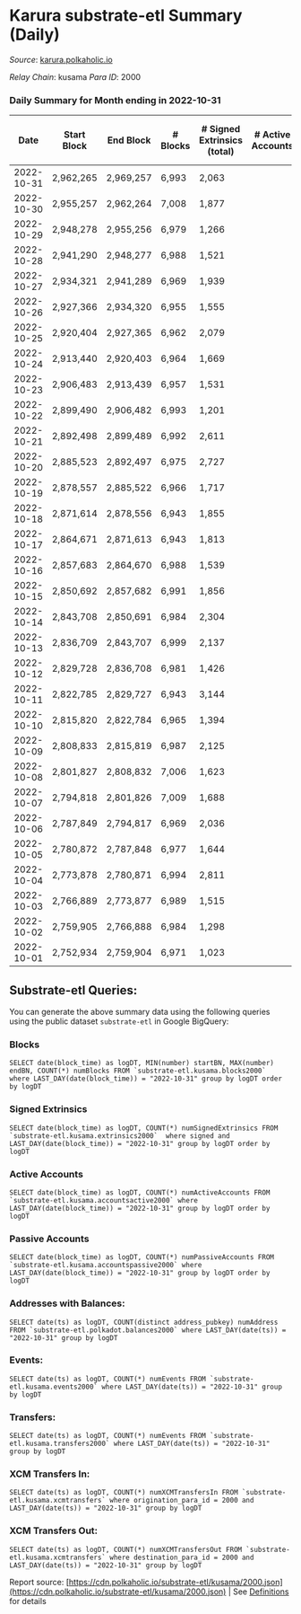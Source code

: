 # Karura substrate-etl Summary (Daily)

_Source_: [karura.polkaholic.io](https://karura.polkaholic.io)

*Relay Chain*: kusama
*Para ID*: 2000



### Daily Summary for Month ending in 2022-10-31


| Date | Start Block | End Block | # Blocks | # Signed Extrinsics (total) | # Active Accounts | # Passive | # New | # Addresses with Balances | # Events | # Transfers | # XCM Transfers In | # XCM Transfers Out | Issues | 
| ---- | ----------- | --------- | -------- | --------------------------- | ----------------- | --------- | ----- | ------------------------- | -------- | ----------- | ------------------ | ------------------- | ------ |
| 2022-10-31 | 2,962,265 | 2,969,257 | 6,993 | 2,063 |  |  |  | 92,737 | 80,392 | 6,069 ($667,046.00) | 160 ($67,302.44) | 137 ($52,938.95) |  |
| 2022-10-30 | 2,955,257 | 2,962,264 | 7,008 | 1,877 |  |  |  | 92,710 | 77,966 | 5,808 ($323,871.27) | 62 ($32,529.20) | 76 ($41,398.81) |  |
| 2022-10-29 | 2,948,278 | 2,955,256 | 6,979 | 1,266 |  |  |  |  | 73,277 | 5,337 ($331,452.35) | 63 ($18,676.21) | 79 ($20,914.76) |  |
| 2022-10-28 | 2,941,290 | 2,948,277 | 6,988 | 1,521 |  |  |  | 92,683 | 75,327 | 5,583 ($268,961.32) | 81 ($25,243.15) | 76 ($19,897.06) |  |
| 2022-10-27 | 2,934,321 | 2,941,289 | 6,969 | 1,939 |  |  |  | 92,675 | 78,654 | 5,948 ($738,483.91) | 93 ($52,135.22) | 117 ($75,640.98) |  |
| 2022-10-26 | 2,927,366 | 2,934,320 | 6,955 | 1,555 |  |  |  |  | 76,159 | 5,648 ($558,747.91) | 130 ($95,066.62) | 169 ($62,634.50) |  |
| 2022-10-25 | 2,920,404 | 2,927,365 | 6,962 | 2,079 |  |  |  | 92,638 | 80,958 | 6,392 ($453,890.51) | 117 ($40,795.51) | 148 ($80,572.57) |  |
| 2022-10-24 | 2,913,440 | 2,920,403 | 6,964 | 1,669 |  |  |  | 92,617 | 76,652 | 5,762 ($209,702.73) | 102 ($27,586.85) | 132 ($46,020.49) |  |
| 2022-10-23 | 2,906,483 | 2,913,439 | 6,957 | 1,531 |  |  |  | 92,598 | 75,674 | 5,636 ($293,403.66) | 86 ($24,334.96) | 112 ($43,224.40) |  |
| 2022-10-22 | 2,899,490 | 2,906,482 | 6,993 | 1,201 |  |  |  | 92,581 | 72,929 | 5,217 ($167,557.61) | 75 ($60,947.80) | 89 ($48,865.10) |  |
| 2022-10-21 | 2,892,498 | 2,899,489 | 6,992 | 2,611 |  |  |  |  | 85,470 | 6,815 ($1,032,622.78) | 107 ($65,995.44) | 151 ($102,334.12) |  |
| 2022-10-20 | 2,885,523 | 2,892,497 | 6,975 | 2,727 |  |  |  |  | 85,405 | 6,754 ($876,231.85) | 123 ($75,041.43) | 166 ($102,492.01) |  |
| 2022-10-19 | 2,878,557 | 2,885,522 | 6,966 | 1,717 |  |  |  | 92,522 | 78,295 | 6,191 ($404,890.66) | 72 ($34,628.00) | 106 ($42,629.02) |  |
| 2022-10-18 | 2,871,614 | 2,878,556 | 6,943 | 1,855 |  |  |  | 92,502 | 79,397 | 6,255 ($525,931.22) | 110 ($67,510.73) | 133 ($75,377.34) |  |
| 2022-10-17 | 2,864,671 | 2,871,613 | 6,943 | 1,813 |  |  |  | 92,470 | 78,179 | 5,868 ($290,834.34) | 117 ($45,737.69) | 175 ($59,435.11) |  |
| 2022-10-16 | 2,857,683 | 2,864,670 | 6,988 | 1,539 |  |  |  | 92,451 | 77,034 | 5,827 ($315,090.37) | 128 ($67,677.18) | 179 ($87,983.85) |  |
| 2022-10-15 | 2,850,692 | 2,857,682 | 6,991 | 1,856 |  |  |  |  | 80,674 | 6,290 ($457,542.95) | 170 ($72,336.65) | 238 ($96,755.52) |  |
| 2022-10-14 | 2,843,708 | 2,850,691 | 6,984 | 2,304 |  |  |  |  | 84,504 | 6,884 ($803,686.75) | 142 ($64,941.36) | 247 ($104,770.31) |  |
| 2022-10-13 | 2,836,709 | 2,843,707 | 6,999 | 2,137 |  |  |  | 92,396 | 83,004 | 6,609 ($599,414.00) | 179 ($75,809.91) | 209 ($98,949.15) |  |
| 2022-10-12 | 2,829,728 | 2,836,708 | 6,981 | 1,426 |  |  |  | 92,376 | 74,447 | 5,341 ($327,310.13) | 80 ($33,630.92) | 95 ($66,417.04) |  |
| 2022-10-11 | 2,822,785 | 2,829,727 | 6,943 | 3,144 |  |  |  | 92,336 | 87,553 | 5,656 ($665,176.19) | 82 ($34,211.89) | 78 ($56,700.20) |  |
| 2022-10-10 | 2,815,820 | 2,822,784 | 6,965 | 1,394 |  |  |  | 92,319 | 73,911 | 5,237 ($377,199.95) | 119 ($290,011.43) | 101 ($335,826.38) |  |
| 2022-10-09 | 2,808,833 | 2,815,819 | 6,987 | 2,125 |  |  |  | 92,287 | 77,817 | 5,375 ($418,980.54) | 49 ($19,469.65) | 70 ($16,970.68) |  |
| 2022-10-08 | 2,801,827 | 2,808,832 | 7,006 | 1,623 |  |  |  | 92,263 | 77,047 | 5,842 ($2,359,439.68) | 75 ($61,655.08) | 88 ($59,064.31) |  |
| 2022-10-07 | 2,794,818 | 2,801,826 | 7,009 | 1,688 |  |  |  | 92,223 | 77,032 | 5,793 ($501,814.81) | 61 ($5,252.87) | 88 ($34,091.57) |  |
| 2022-10-06 | 2,787,849 | 2,794,817 | 6,969 | 2,036 |  |  |  | 92,194 | 77,900 | 5,552 ($383,940.79) | 78 ($19,127.29) | 114 ($57,291.98) |  |
| 2022-10-05 | 2,780,872 | 2,787,848 | 6,977 | 1,644 |  |  |  | 92,147 | 77,364 | 5,997 ($632,690.97) | 83 ($141,525.97) | 109 ($226,421.91) |  |
| 2022-10-04 | 2,773,878 | 2,780,871 | 6,994 | 2,811 |  |  |  | 92,089 | 86,377 | 6,818 ($849,112.26) | 160 ($204,274.31) | 161 ($276,799.51) |  |
| 2022-10-03 | 2,766,889 | 2,773,877 | 6,989 | 1,515 |  |  |  |  | 75,896 | 5,777 ($10,587,901.41) | 65 ($18,467.81) | 108 ($77,708.63) |  |
| 2022-10-02 | 2,759,905 | 2,766,888 | 6,984 | 1,298 |  |  |  |  | 73,909 | 5,496 ($131,770.32) | 86 ($25,533.84) | 83 ($28,984.15) |  |
| 2022-10-01 | 2,752,934 | 2,759,904 | 6,971 | 1,023 |  |  |  |  | 70,595 | 5,004 ($517,963.38) | 34 ($128,064.29) | 39 ($197,380.57) |  |

## Substrate-etl Queries:
You can generate the above summary data using the following queries using the public dataset `substrate-etl` in Google BigQuery:


### Blocks
```
SELECT date(block_time) as logDT, MIN(number) startBN, MAX(number) endBN, COUNT(*) numBlocks FROM `substrate-etl.kusama.blocks2000`  where LAST_DAY(date(block_time)) = "2022-10-31" group by logDT order by logDT
```


### Signed Extrinsics
```
SELECT date(block_time) as logDT, COUNT(*) numSignedExtrinsics FROM `substrate-etl.kusama.extrinsics2000`  where signed and LAST_DAY(date(block_time)) = "2022-10-31" group by logDT order by logDT
```


### Active Accounts
```
SELECT date(block_time) as logDT, COUNT(*) numActiveAccounts FROM `substrate-etl.kusama.accountsactive2000` where LAST_DAY(date(block_time)) = "2022-10-31" group by logDT order by logDT
```


### Passive Accounts
```
SELECT date(block_time) as logDT, COUNT(*) numPassiveAccounts FROM `substrate-etl.kusama.accountspassive2000` where LAST_DAY(date(block_time)) = "2022-10-31" group by logDT order by logDT
```


### Addresses with Balances:
```
SELECT date(ts) as logDT, COUNT(distinct address_pubkey) numAddress FROM `substrate-etl.polkadot.balances2000` where LAST_DAY(date(ts)) = "2022-10-31" group by logDT
```


### Events:
```
SELECT date(ts) as logDT, COUNT(*) numEvents FROM `substrate-etl.kusama.events2000` where LAST_DAY(date(ts)) = "2022-10-31" group by logDT
```


### Transfers:
```
SELECT date(ts) as logDT, COUNT(*) numEvents FROM `substrate-etl.kusama.transfers2000` where LAST_DAY(date(ts)) = "2022-10-31" group by logDT
```


### XCM Transfers In:
```
SELECT date(ts) as logDT, COUNT(*) numXCMTransfersIn FROM `substrate-etl.kusama.xcmtransfers` where origination_para_id = 2000 and LAST_DAY(date(ts)) = "2022-10-31" group by logDT
```


### XCM Transfers Out:
```
SELECT date(ts) as logDT, COUNT(*) numXCMTransfersOut FROM `substrate-etl.kusama.xcmtransfers` where destination_para_id = 2000 and LAST_DAY(date(ts)) = "2022-10-31" group by logDT
```



Report source: [https://cdn.polkaholic.io/substrate-etl/kusama/2000.json](https://cdn.polkaholic.io/substrate-etl/kusama/2000.json) | See [Definitions](/DEFINITIONS.md) for details
